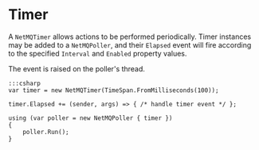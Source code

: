 Timer
=====

A `NetMQTimer` allows actions to be performed periodically. Timer instances may be added to a `NetMQPoller`, and their
`Elapsed` event will fire according to the specified `Interval` and `Enabled` property values.

The event is raised on the poller's thread.

    :::csharp
    var timer = new NetMQTimer(TimeSpan.FromMilliseconds(100));

    timer.Elapsed += (sender, args) => { /* handle timer event */ };

    using (var poller = new NetMQPoller { timer })
    {
        poller.Run();
    }
